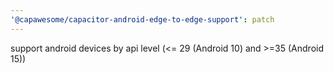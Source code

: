 ```yaml
---
'@capawesome/capacitor-android-edge-to-edge-support': patch
---
```


support android devices by api level (<= 29 (Android 10) and >=35 (Android 15))
